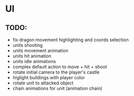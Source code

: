 # UI

## TODO:
- fix dragon movement highlighting and coords selection
- units shooting
- units movement animation
- units hit animation
- units idle animations
- complex default action to move + hit + shoot
- rotate initial camera to the player's castle
- higlight buildings with player color
- rotate unit to attacked object
- chain animations for unit (animation chain)
